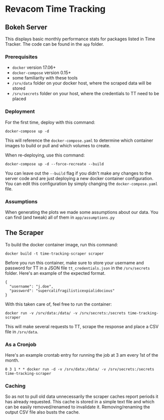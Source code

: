 # Revacom Time Tracking


## Bokeh Server
This displays basic monthly performance stats for packages listed in Time Tracker.
The code can be found in the `app` folder.

### Prerequisites

- `docker` version 17.06+
- `docker-compose` version 0.15+
- some familiarity with these tools
- `/srv/data` folder on your docker host, where the scraped data will be stored
- `/srv/secrets` folder on your host, where the credentials to TT need to be placed

### Deployment
For the first time, deploy with this command:
```
docker-compose up -d
```
This will reference the `docker-compose.yaml` to determine which container images to build or pull and which volumes to create.

When re-deploying, use this command:
```
docker-compose up -d --force-recreate --build
```
You can leave out the `--build` flag if you didn't make any changes to the server code and are just deploying a new docker container configuration.
You can edit this configuration by simply changing the `docker-compose.yaml` file.

### Assumptions
When generating the plots we made some assumptions about our data.
You can find (and tweak) all of them in `app/assumptions.py`

## The Scraper
To build the docker container image, run this command:
```
docker build -t time-tracking-scraper scraper
```
Before you run this container, make sure to store your username and password for TT in a JSON file `tt_credentials.json` in the `/srv/secrets` folder.
Here's an example of the expected format.
```
{
  "username": "j.doe",
  "password": "supercalifragilisticexpialidocious"
}
```
With this taken care of, feel free to run the container:
```
docker run -v /srv/data:/data/ -v /srv/secrets:/secrets time-tracking-scraper
```
This will make several requests to TT, scrape the response and place a CSV file in `/srv/data`.

### As a Cronjob
Here's an example crontab entry for running the job at 3 am every 1st of the month.
```
0 3 1 * * docker run -d -v /srv/data:/data/ -v /srv/secrets:/secrets time-tracking-scraper
```

### Caching
So as not to pull old data unnecessarily the scraper caches report periods it has already requested.
This cache is stored in a simple text file and which can be easily removed/renamed to invalidate it.
Removing/renaming the output CSV file also busts the cache.
